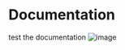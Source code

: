 # Documentation
test the documentation
![image](https://user-images.githubusercontent.com/32831923/215658083-df36c888-c1bf-43e7-9e09-fd30a614c80c.png)
